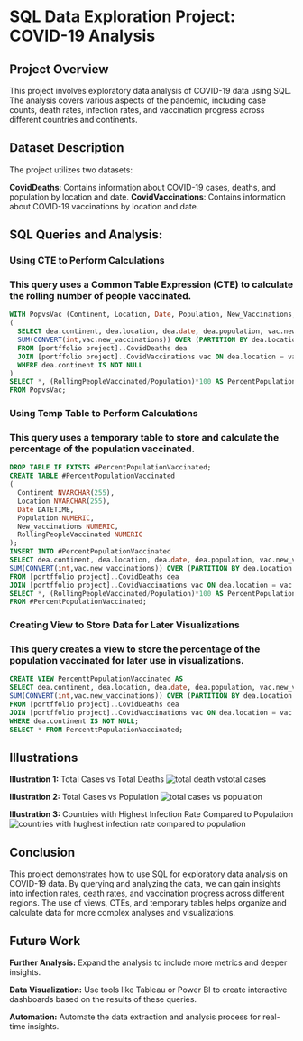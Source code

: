 # SQL Data Exploration Project: COVID-19 Analysis
## Project Overview
This project involves exploratory data analysis of COVID-19 data using SQL. The analysis covers various aspects of the pandemic, including case counts, death rates, infection rates, and vaccination progress across different countries and continents.

## Dataset Description
The project utilizes two datasets:

**CovidDeaths**: Contains information about COVID-19 cases, deaths, and population by location and date.
**CovidVaccinations**: Contains information about COVID-19 vaccinations by location and date.
## SQL Queries and Analysis:
### Using CTE to Perform Calculations
### This query uses a Common Table Expression (CTE) to calculate the rolling number of people vaccinated.
```sql
WITH PopvsVac (Continent, Location, Date, Population, New_Vaccinations, RollingPeopleVaccinated) AS
(
  SELECT dea.continent, dea.location, dea.date, dea.population, vac.new_vaccinations, 
  SUM(CONVERT(int,vac.new_vaccinations)) OVER (PARTITION BY dea.Location ORDER BY dea.location, dea.Date) AS RollingPeopleVaccinated
  FROM [portffolio project]..CovidDeaths dea
  JOIN [portffolio project]..CovidVaccinations vac ON dea.location = vac.location AND dea.date = vac.date
  WHERE dea.continent IS NOT NULL 
)
SELECT *, (RollingPeopleVaccinated/Population)*100 AS PercentPopulationVaccinated
FROM PopvsVac;
```
### Using Temp Table to Perform Calculations
### This query uses a temporary table to store and calculate the percentage of the population vaccinated.
```sql
DROP TABLE IF EXISTS #PercentPopulationVaccinated;
CREATE TABLE #PercentPopulationVaccinated
(
  Continent NVARCHAR(255),
  Location NVARCHAR(255),
  Date DATETIME,
  Population NUMERIC,
  New_vaccinations NUMERIC,
  RollingPeopleVaccinated NUMERIC
);
INSERT INTO #PercentPopulationVaccinated
SELECT dea.continent, dea.location, dea.date, dea.population, vac.new_vaccinations, 
SUM(CONVERT(int,vac.new_vaccinations)) OVER (PARTITION BY dea.Location ORDER BY dea.location, dea.Date) AS RollingPeopleVaccinated
FROM [portffolio project]..CovidDeaths dea
JOIN [portffolio project]..CovidVaccinations vac ON dea.location = vac.location AND dea.date = vac.date;
SELECT *, (RollingPeopleVaccinated/Population)*100 AS PercentPopulationVaccinated
FROM #PercentPopulationVaccinated;
```
### Creating View to Store Data for Later Visualizations
### This query creates a view to store the percentage of the population vaccinated for later use in visualizations.
```sql
CREATE VIEW PercenttPopulationVaccinated AS
SELECT dea.continent, dea.location, dea.date, dea.population, vac.new_vaccinations, 
SUM(CONVERT(int,vac.new_vaccinations)) OVER (PARTITION BY dea.Location ORDER BY dea.location, dea.Date) AS RollingPeopleVaccinated
FROM [portffolio project]..CovidDeaths dea
JOIN [portffolio project]..CovidVaccinations vac ON dea.location = vac.location AND dea.date = vac.date
WHERE dea.continent IS NOT NULL;
SELECT * FROM PercenttPopulationVaccinated;
```

## Illustrations


**Illustration 1:** Total Cases vs Total Deaths
![total death vstotal cases](https://github.com/user-attachments/assets/fabcbb97-46ed-4f78-ba57-7e9f1edc1277)

**Illustration 2:** Total Cases vs Population
![total cases vs population](https://github.com/user-attachments/assets/3f670b7a-a3a9-4a09-a642-0b5f99e4ab3c)

**Illustration 3:** Countries with Highest Infection Rate Compared to Population
![countries with hughest infection rate compared to population](https://github.com/user-attachments/assets/8b6f0741-4790-49ab-88fe-222b49061bce)
## Conclusion
This project demonstrates how to use SQL for exploratory data analysis on COVID-19 data. By querying and analyzing the data, we can gain insights into infection rates, death rates, and vaccination progress across different regions. The use of views, CTEs, and temporary tables helps organize and calculate data for more complex analyses and visualizations.

## Future Work
**Further Analysis:** Expand the analysis to include more metrics and deeper insights.

**Data Visualization:** Use tools like Tableau or Power BI to create interactive dashboards based on the results of these queries.

**Automation:** Automate the data extraction and analysis process for real-time insights.
